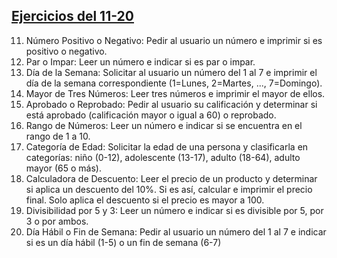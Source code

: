 ## [Ejercicios del 11-20](./11-20/)

11. Número Positivo o Negativo: Pedir al usuario un número e
imprimir si es positivo o negativo.
12. Par o Impar: Leer un número e indicar si es par o impar.
13. Día de la Semana: Solicitar al usuario un número del 1 al 7 e
imprimir el día de la semana correspondiente (1=Lunes,
2=Martes, ..., 7=Domingo).
14. Mayor de Tres Números: Leer tres números e imprimir el
mayor de ellos.
15. Aprobado o Reprobado: Pedir al usuario su calificación y
determinar si está aprobado (calificación mayor o igual a 60)
o reprobado.
16. Rango de Números: Leer un número e indicar si se encuentra
en el rango de 1 a 10.
17. Categoría de Edad: Solicitar la edad de una persona y
clasificarla en categorías: niño (0-12), adolescente (13-17),
adulto (18-64), adulto mayor (65 o más).
18. Calculadora de Descuento: Leer el precio de un producto y
determinar si aplica un descuento del 10%. Si es así, calcular e
imprimir el precio final. Solo aplica el descuento si el precio es
mayor a 100.
19. Divisibilidad por 5 y 3: Leer un número e indicar si es divisible
por 5, por 3 o por ambos.
20. Día Hábil o Fin de Semana: Pedir al usuario un número del
1 al 7 e indicar si es un día hábil (1-5) o un fin de semana (6-7)